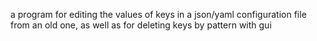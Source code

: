 a program for editing the values of keys in a json/yaml configuration file from an old one, as well as for deleting keys by pattern with gui
